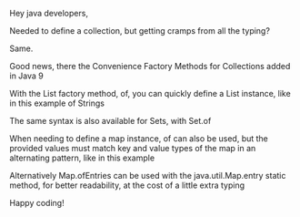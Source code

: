 Hey java developers,

Needed to define a collection, but getting cramps from all the typing?

Same. 

Good news, there the Convenience Factory Methods for Collections added in Java 9

With the List factory method, of, you can quickly define a List instance, like in this example of Strings

The same syntax is also available for Sets, with Set.of

When needing to define a map instance, of can also be used, but the provided values must match key and value types of the map in an alternating pattern, like in this example

Alternatively Map.ofEntries can be used with the java.util.Map.entry static method, for better readability, at the cost of a little extra typing

Happy coding!